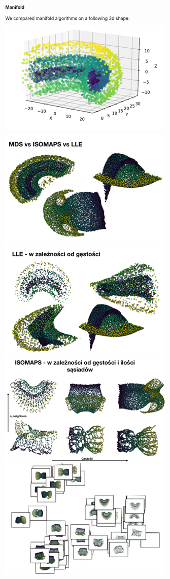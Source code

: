 #### Manifold 

We compared manifold algorithms on a following 3d shape: 

 ![](images/m5.png)

 ![](images/m4.png)
 ![](images/m3.png)
 ![](images/m2.png)
 ![](images/m1.png)
